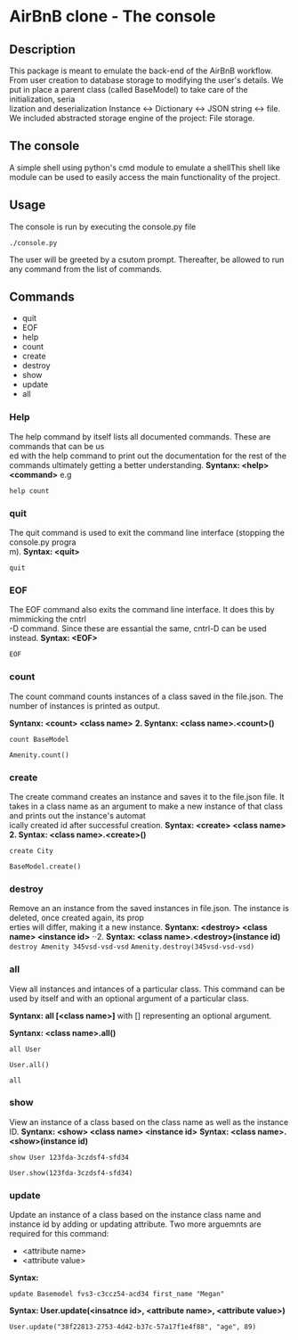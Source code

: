 # AirBnB clone - The console


## Description

This package is meant to emulate the back-end of the AirBnB workflow.
From user creation to database storage to modifying the user's details.
We put in place a parent class (called BaseModel) to take care of the initialization, seria\
lization and deserialization Instance <-> Dictionary <-> JSON string <-> file.
We included abstracted storage engine of the project: File storage.


## The console

A simple shell using python's cmd module to emulate a shellThis shell like module can be used to easily access the main functionality of the project.


## Usage

The console is run by executing the console.py file

```
./console.py
```

The user will be greeted by a csutom prompt. Thereafter, be allowed to run any command from the list of commands.

## Commands
* quit
* EOF
* help
* count
* create
* destroy
* show
* update
* all

### Help

The help command by itself lists all documented commands. These are commands that can be us\
ed with
the help command to print out the documentation for the rest of the commands
ultimately getting a better understanding.
**Syntanx: \<help\> \<command\>**
e.g
```
help count
```

### quit
The quit command is used to exit the command line interface (stopping the console.py progra\
m).
**Syntax: \<quit\>**
```
quit
```

### EOF
The EOF command also exits the command line interface. It does this by mimmicking the cntrl\
-D command. Since these are essantial the same, cntrl-D can be used instead.
**Syntax: \<EOF\>**
```
EOF
```

### count

The count command counts instances of a class saved in the file.json.
The number of instances is printed as output.

**Syntanx: \<count\> \<class name\>**
**2. Syntanx: \<class name\>.\<count\>()**
```
count BaseModel
```
```
Amenity.count()
```

### create

The create command creates an instance and saves it to the file.json file.
It takes in a class name as an argument to make a new instance of that class and prints out the instance's automat\
ically created id
after successful creation.
**Syntax: \<create\> \<class name\>**
**2. Syntax: \<class name\>.\<create\>()**
```
create City
```
```
BaseModel.create()
```

### destroy

Remove an an instance from the saved instances in file.json. The instance is deleted, once created again, its prop\
erties will differ, making it a new instance.
**Syntanx: \<destroy\> \<class name\> \<instance id\>**
⋅⋅2. **Syntax: \<class name\>.\<destroy\>(instance id)**
```destroy Amenity 345vsd-vsd-vsd```
```Amenity.destroy(345vsd-vsd-vsd)```

### all
View all instances and intances of a particular class.
This command can be used by itself and with an optional argument of a particular class.

**Syntanx: all [\<class name\>]** with [] representing an optional argument.

**Syntanx: \<class name\>.all()**
```
all User
```
```
User.all()
```
```
all
```

### show

View an instance of a class based on the class name as well as the instance ID.
**Syntanx: \<show\> \<class name\> \<instance id\>**
**Syntax: \<class name\>.\<show\>(instance id)**
```
show User 123fda-3czdsf4-sfd34
```
```
User.show(123fda-3czdsf4-sfd34)
```

### update

Update an instance of a class based on the instance class name and instance id by adding or updating attribute.
Two more arguemnts are required for this command:
* \<attribute name\>
* \<attribute value\>

**Syntax: <update> <class name> <instance id> <attribute name> <attribute value>**
```
update Basemodel fvs3-c3ccz54-acd34 first_name "Megan"
```
**Syntax: User.update(\<insatnce id\>, \<attribute name\>, \<attribute value\>)**
```
User.update("38f22813-2753-4d42-b37c-57a17f1e4f88", "age", 89)
```